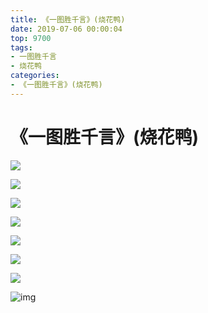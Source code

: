 ```yaml
---
title: 《一图胜千言》(烧花鸭)
date: 2019-07-06 00:00:04
top: 9700
tags: 
- 一图胜千言
- 烧花鸭
categories:
- 《一图胜千言》(烧花鸭)
---
```


# 《一图胜千言》(烧花鸭)

<!-- more -->

![](https://raw.githubusercontent.com/zhaoolee/GraphBed/master/zhaoolee_images000002/21006465f88c802ccf6d810ed1ed946c.png)




![](https://raw.githubusercontent.com/zhaoolee/GraphBed/master/zhaoolee_images000002/7407d07028328fc5804c03aaa8b8192e.png)

![](https://raw.githubusercontent.com/zhaoolee/GraphBed/master/zhaoolee_images000002/a11c6891aade1d805e06d3b467402fb1.png)



![](https://raw.githubusercontent.com/zhaoolee/GraphBed/master/zhaoolee_images000002/5b8148aeeab9abcb801ce75ab8b458df.png)

![](https://raw.githubusercontent.com/zhaoolee/GraphBed/master/zhaoolee_images000002/0b6f4c09bd58ff779738caf2100b469e.png)





![](https://raw.githubusercontent.com/zhaoolee/GraphBed/master/zhaoolee_images000002/5ff128fec54b7b7b110ae87017b911ca.png)









![](https://raw.githubusercontent.com/zhaoolee/GraphBed/master/zhaoolee_images000002/d02019fe0a9b9d533e3c6179c821ba8e.png)





![img](https://raw.githubusercontent.com/zhaoolee/GraphBed/master/zhaoolee_images000002/dd354d78ff84aa158b3973850f386fb1.jpeg)

